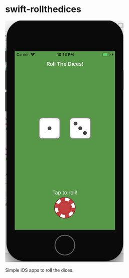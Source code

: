 # swift-rollthedices

![alt text](https://github.com/mizwardomlank/swift-rollthedices/blob/master/img/screenshot.png "Screenshot")

Simple iOS apps to roll the dices.

